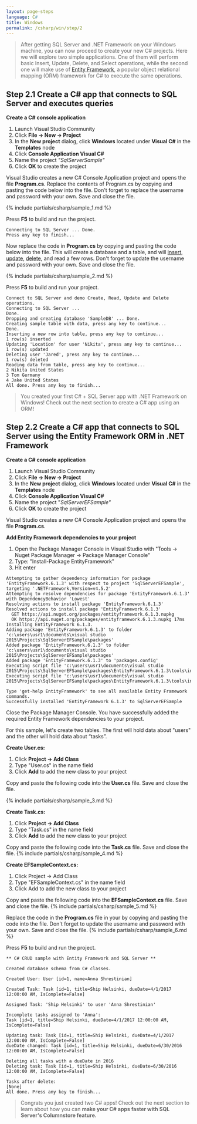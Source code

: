 ```yaml
---
layout: page-steps
language: C#
title: Windows
permalink: /csharp/win/step/2
---
```


> After getting SQL Server and .NET Framework on your Windows machine, you can now proceed to create your new C# projects. Here we will explore two simple applications. One of them will perform basic Insert, Update, Delete, and Select operations, while the second one will make use of [Entity Framework](https://www.asp.net/entity-framework), a popular object relational mapping (ORM) framework for C# to execute the same operations.

## Step 2.1 Create a C# app that connects to SQL Server and executes queries
**Create a C# console application**
1. Launch Visual Studio Community 
1. Click **File -> New -> Project**
1. In the **New project** dialog, click **Windows** located under **Visual C#** in the **Templates** node 
1. Click **Console Application Visual C#** 
1. Name the project _"SqlServerSample"_ 
1. Click **OK** to create the project

Visual Studio creates a new C# Console Application project and opens the file **Program.cs**. Replace the contents of Program.cs by copying and pasting the code below into the file. Don't forget to replace the username and password with your own. Save and close the file.

{% include partials/csharp/sample_1.md %}

Press **F5** to build and run the project.

```results
Connecting to SQL Server ... Done.
Press any key to finish...
```

Now replace the code in **Program.cs** by copying and pasting the code below into the file. This will create a database and a table, and will [insert](https://msdn.microsoft.com/en-us/library/ms174335.aspx), [update](https://msdn.microsoft.com/en-us/library/ms177523.aspx), [delete](https://msdn.microsoft.com/en-us/library/ms189835.aspx), and read a few rows. Don't forget to update the username and password with your own. Save and close the file.

{% include partials/csharp/sample_2.md %}

Press **F5** to build and run your project.

```results
Connect to SQL Server and demo Create, Read, Update and Delete operations.
Connecting to SQL Server ...
Done.
Dropping and creating database 'SampleDB' ... Done.
Creating sample table with data, press any key to continue...
Done.
Inserting a new row into table, press any key to continue...
1 row(s) inserted
Updating 'Location' for user 'Nikita', press any key to continue...
1 row(s) updated
Deleting user 'Jared', press any key to continue...
1 row(s) deleted
Reading data from table, press any key to continue...
2 Nikita United States
3 Tom Germany
4 Jake United States
All done. Press any key to finish...
```

> You created your first C# + SQL Server app with .NET Framework on Windows! Check out the next section to create a C# app using an ORM!

## Step 2.2 Create a C# app that connects to SQL Server using the Entity Framework ORM in .NET Framework

**Create a C# console application**
1. Launch Visual Studio Community 
1. Click **File -> New -> Project** 
1. In the **New project** dialog, click **Windows** located under **Visual C#** in the **Templates** node 
1. Click **Console Application Visual C#** 
1. Name the project "_SqlServerEFSample"_ 
1. Click **OK** to create the project

Visual Studio creates a new C# Console Application project and opens the file **Program.cs**.

**Add Entity Framework dependencies to your project**
1. Open the Package Manager Console in Visual Studio with "Tools -> Nuget Package Manager -> Package Manager Console"
1. Type: "Install-Package EntityFramework" 
1. Hit enter

```results
Attempting to gather dependency information for package 'EntityFramework.6.1.3' with respect to project 'SqlServerEFSample', targeting '.NETFramework,Version=v4.5.2'
Attempting to resolve dependencies for package 'EntityFramework.6.1.3' with DependencyBehavior 'Lowest'
Resolving actions to install package 'EntityFramework.6.1.3'
Resolved actions to install package 'EntityFramework.6.1.3'
  GET https://api.nuget.org/packages/entityframework.6.1.3.nupkg
  OK https://api.nuget.org/packages/entityframework.6.1.3.nupkg 17ms
Installing EntityFramework 6.1.3.
Adding package 'EntityFramework.6.1.3' to folder 'c:\users\usr1\documents\visual studio 2015\Projects\SqlServerEFSample\packages'
Added package 'EntityFramework.6.1.3' to folder 'c:\users\usr1\documents\visual studio 2015\Projects\SqlServerEFSample\packages'
Added package 'EntityFramework.6.1.3' to 'packages.config'
Executing script file 'c:\users\usr1\documents\visual studio 2015\Projects\SqlServerEFSample\packages\EntityFramework.6.1.3\tools\init.ps1'
Executing script file 'c:\users\usr1\documents\visual studio 2015\Projects\SqlServerEFSample\packages\EntityFramework.6.1.3\tools\install.ps1'

Type 'get-help EntityFramework' to see all available Entity Framework commands.
Successfully installed 'EntityFramework 6.1.3' to SqlServerEFSample
```

Close the Package Manager Console. You have successfully added the required Entity Framework dependencies to your project.

For this sample, let's create two tables. The first will hold data about "users" and the other will hold data about “tasks”.

**Create User.cs:**
1. Click **Project -> Add Class**
1. Type "User.cs" in the name field 
1. Click **Add** to add the new class to your project

Copy and paste the following code into the **User.cs** file. Save and close the file.

{% include partials/csharp/sample_3.md %}

**Create Task.cs:** 
1. Click **Project -> Add Class**
2. Type "Task.cs" in the name field 
3. Click **Add** to add the new class to your project

Copy and paste the following code into the **Task.cs** file. Save and close the file.
{% include partials/csharp/sample_4.md %}

**Create EFSampleContext.cs:**
1. Click Project -> Add Class 
2. Type "EFSampleContext.cs" in the name field 
3. Click Add to add the new class to your project

Copy and paste the following code into the **EFSampleContext.cs** file. Save and close the file.
{% include partials/csharp/sample_5.md %}

Replace the code in the **Program.cs** file in your by copying and pasting the code into the file. Don't forget to update the username and password with your own. Save and close the file.
{% include partials/csharp/sample_6.md %}

Press **F5** to build and run the project.

```results
** C# CRUD sample with Entity Framework and SQL Server **

Created database schema from C# classes.

Created User: User [id=1, name=Anna Shrestinian]

Created Task: Task [id=1, title=Ship Helsinki, dueDate=4/1/2017 12:00:00 AM, IsComplete=False]

Assigned Task: 'Ship Helsinki' to user 'Anna Shrestinian'

Incomplete tasks assigned to 'Anna':
Task [id=1, title=Ship Helsinki, dueDate=4/1/2017 12:00:00 AM, IsComplete=False]

Updating task: Task [id=1, title=Ship Helsinki, dueDate=4/1/2017 12:00:00 AM, IsComplete=False]
dueDate changed: Task [id=1, title=Ship Helsinki, dueDate=6/30/2016 12:00:00 AM, IsComplete=False]

Deleting all tasks with a dueDate in 2016
Deleting task: Task [id=1, title=Ship Helsinki, dueDate=6/30/2016 12:00:00 AM, IsComplete=False]

Tasks after delete:
[None]
All done. Press any key to finish...
```

> Congrats you just created two C# apps! Check out the next section to learn about how you can **make your C# apps faster with SQL Server's Columnstore feature.**
